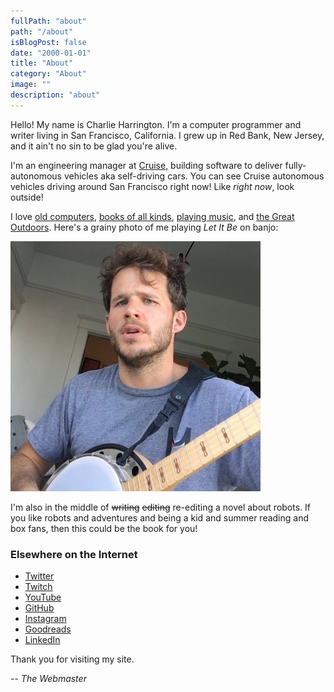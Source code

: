 ```yaml
---
fullPath: "about"
path: "/about"
isBlogPost: false
date: "2000-01-01"
title: "About"
category: "About"
image: ""
description: "about"
---
```


Hello! My name is Charlie Harrington. I'm a computer programmer and writer living in San Francisco, California. I grew up in Red Bank, New Jersey, and it ain't no sin to be glad you're alive.

I'm an engineering manager at [Cruise](https://www.getcruise.com), building software to deliver fully-autonomous vehicles aka self-driving cars. You can see Cruise autonomous vehicles driving around San Francisco right now! Like *right now*, look outside!

I love [old computers](/my-new-old-apple-iie-computer), [books of all kinds](/library), [playing music](/school-supplies), and [the Great Outdoors](/rim-2-rim-2-rim). Here's a grainy photo of me playing *Let It Be* on banjo: 

![charlie](./images/ch.jpg)

I'm also in the middle of ~~writing~~ ~~editing~~ re-editing a novel about robots. If you like robots and adventures and being a kid and summer reading and box fans, then this could be the book for you!

### Elsewhere on the Internet

* [Twitter](https://twitter.com/whatrocks)
* [Twitch](https://twitch.tv/what_rocks)
* [YouTube](https://www.youtube.com/channel/UCqk3WloxX7Ya5bYSqYNA2Lg)
* [GitHub](https://github.com/whatrocks)
* [Instagram](https://instagram.com/whatrocks)
* [Goodreads](https://www.goodreads.com/whatrocks)
* [LinkedIn](https://www.linkedin.com/in/charlieharrington)

Thank you for visiting my site.

-- *The Webmaster*
